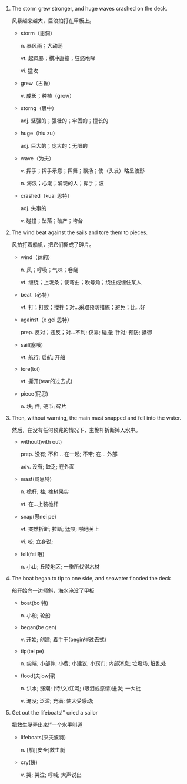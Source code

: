 1. The storm grew stronger, and huge waves crashed on the deck.

    风暴越来越大，巨浪拍打在甲板上。

    - storm（思洞）

        n. 暴风雨；大动荡

        vt. 起风暴；横冲直撞；狂怒咆哮

        vi. 猛攻

    - grew（古鲁）

        v. 成长；种植（grow）

    - storng（思中）

        adj. 坚强的；强壮的；牢固的；擅长的

    - huge（hiu zu）

        adj. 巨大的；庞大的；无限的

    - wave（为夫）

        v. 挥手；挥手示意；挥舞；飘扬；使（头发）略呈波形

        n. 海浪；心潮；涌现的人；挥手；波

    - crashed（kuai 思特）

        adj. 失事的

        v. 碰撞；坠落；破产；垮台

2. The wind beat against the sails and tore them to pieces.

    风拍打着船帆，把它们撕成了碎片。

    - wind（运的）

        n. 风；呼吸；气味；卷绕

        vt. 缠绕；上发条；使弯曲；吹号角；绕住或缠住某人

    - beat（必特）

        vt. 打；打败；搅拌；对...采取预防措施；避免；比...好

    - against（e gei 思特）

        prep. 反对；违反；对...不利; 仅靠; 碰撞; 针对; 预防; 抵御

    - sail(塞哦)

        vt. 航行; 启航; 开船
    
    - tore(toi)

        vt. 撕开(tear的过去式)

    - piece(屁思)

        n. 块; 件; 硬币; 碎片

3. Then, without warning, the main mast snapped and fell into the water.

    然后，在没有任何预兆的情况下，主桅杆折断掉入水中。

    - without(with out)

        prep. 没有; 不和... 在一起; 不带; 在... 外部

        adv. 没有; 缺乏; 在外面

    - mast(骂思特)

        n. 桅杆; 柱; 橡树果实

        vt. 在...上装桅杆

    - snap(思nei pe)

        vt. 突然折断; 拉断; 猛咬; 啪地关上

        vi. 咬; 立身说; 

    - fell(fei 哦)

        n. 小山; 丘陵地区; 一季所伐得木材

4. The boat began to tip to one side, and seawater flooded the deck

    船开始向一边倾斜，海水淹没了甲板

    - boat(bo 特)

        n. 小船; 轮船

    - began(be gen)

        v. 开始; 创建; 着手于(begin得过去式)

    - tip(tei pe)

        n. 尖端; 小部件; 小费; 小建议; 小窍门; 内部消息; 垃圾场, 脏乱处

    - flood(夫low得)

        n. 洪水; 涨潮; (诗/文)江河; (眼泪或感情)迸发; 一大批

        v. 淹没; 泛滥; 充满; 使大受感动; 

5. Get out the lifeboats!" cried a sailor

    把救生艇弄出来!”一个水手叫道

    - lifeboats(来夫波特)

        n. [船][安全]救生艇

    - cry(快)

        v. 哭; 哭泣; 呼喊; 大声说出



